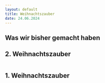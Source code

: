 ```yaml
---
layout: default
title: Weihnachtszauber
date: 24.06.2024
---
```


## Was wir bisher gemacht haben

## 2. Weihnachtszauber

<section>
  <div class="box alt">
    <div class="row gtr-uniform">
      <div class="col-6"><span class="image fit"><img src="images/Sommerelse.jpg" alt="" /></span></div>
      <div class="col-6"><span class="image fit"><img src="images/Sommerelse.jpg" alt="" /></span></div>  
      <div class="col-6"><span class="image fit"><img src="images/Sommerelse.jpg" alt="" /></span></div>
      <div class="col-4"><span class="image fit"><img src="images/pic01.jpg" alt="" /></span></div>
      <div class="col-4"><span class="image fit"><img src="images/pic02.jpg" alt="" /></span></div>
      <div class="col-4"><span class="image fit"><img src="images/pic03.jpg" alt="" /></span></div>
      <div class="col-4"><span class="image fit"><img src="images/pic03.jpg" alt="" /></span></div>
      <div class="col-4"><span class="image fit"><img src="images/pic01.jpg" alt="" /></span></div>
    </div>
  </div>
</section>

## 1. Weihnachtszauber

<section>
  <div class="box alt">
    <div class="row gtr-uniform">
      <div class="col-6"><span class="image fit"><img src="images/1.Weihnachtszauber_jpg.jpg" alt="" /></span></div>
      <div class="col-6"><span class="image fit"><img src="images/WZ1_1.jpg" alt="" /></span></div>
      <div class="col-4"><span class="image fit"><img src="images/WZ1_2.jpg" alt="" /></span></div>
      <div class="col-4"><span class="image fit"><img src="images/WZ1_3.JPG" alt="" /></span></div>  
      <div class="col-6"><span class="image fit"><img src="images/WZ1_4.JPG" alt="" /></span></div>
      <div class="col-6"><span class="image fit"><img src="images/WZ1_5.JPG" alt="" /></span></div>
      <div class="col-4"><span class="image fit"><img src="images/WZ1_6.JPG" alt="" /></span></div>
      <div class="col-4"><span class="image fit"><img src="images/WZ1_7.JPG" alt="" /></span></div>
      <div class="col-6"><span class="image fit"><img src="images/WZ1_8.JPG" alt="" /></span></div>
      <div class="col-6"><span class="image fit"><img src="images/WZ1_9.JPG" alt="" /></span></div>
    
  </div>

</section>